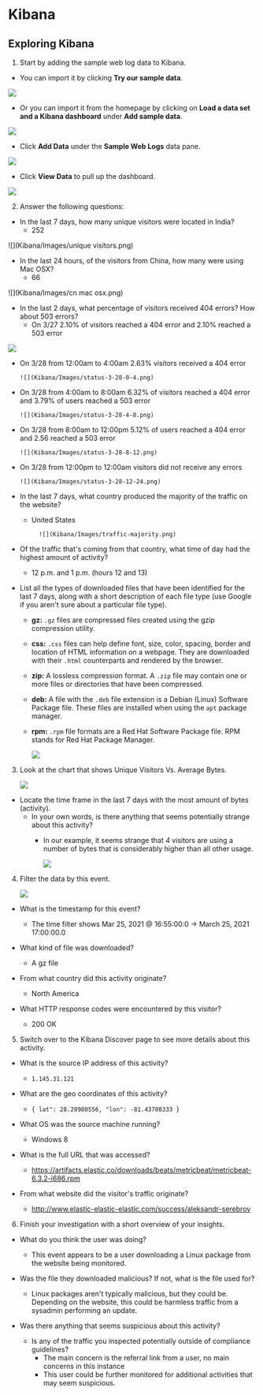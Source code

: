 # Kibana

## Exploring Kibana

1. Start by adding the sample web log data to Kibana.

- You can import it by clicking **Try our sample data**.

![](Images/Welcome.png)

- Or you can import it from the homepage by clicking on **Load a data set and a Kibana dashboard** under **Add sample data**.

![](Images/add-data.png)

- Click **Add Data** under the **Sample Web Logs** data pane.

![](Images/sampledata.png)

- Click **View Data** to pull up the dashboard.

![](Images/view-data.png)

2. Answer the following questions:

- In the last 7 days, how many unique visitors were located in India?
  - 252

![](Kibana/Images/unique visitors.png)


- In the last 24 hours, of the visitors from China, how many were using Mac OSX?
  - 66

![](Kibana/Images/cn mac osx.png)

- In the last 2 days, what percentage of visitors received 404 errors? How about 503 errors?
  - On 3/27 2.10% of visitors reached a 404 error and 2.10% reached a 503 error  

![](Kibana/Images/status-3-27.png)

  - On 3/28 from 12:00am to 4:00am 2.63% visitors received a 404 error

        ![](Kibana/Images/status-3-28-0-4.png)

  - On 3/28 from 4:00am to 8:00am 6.32% of visitors reached a 404 error and 3.79% of users reached a 503 error

        ![](Kibana/Images/status-3-28-4-8.png)

  - On 3/28 from 8:00am to 12:00pm 5.12% of users reached a 404 error and 2.56 reached a 503 error

        ![](Kibana/Images/status-3-28-8-12.png)

  - On 3/28 from 12:00pm to 12:00am visitors did not receive any errors

        ![](Kibana/Images/status-3-28-12-24.png)

- In the last 7 days, what country produced the majority of the traffic on the website?
  - United States

          ![](Kibana/Images/traffic-majority.png)

- Of the traffic that's coming from that country, what time of day had the highest amount of activity?
  - 12 p.m. and 1 p.m. (hours 12 and 13)

- List all the types of downloaded files that have been identified for the last 7 days, along with a short description of each file type (use Google if you aren't sure about a particular file type).

  - **gz:** `.gz` files are compressed files created using the gzip compression utility.

  - **css:** `.css` files can help define font, size, color, spacing, border and location of HTML information on a webpage. They are downloaded with their `.html` counterparts and rendered by the browser.

  - **zip:** A lossless compression format. A `.zip` file may contain one or more files or directories that have been compressed.

  - **deb:** A file with the `.deb` file extension is a Debian (Linux) Software Package file. These files are installed when using the `apt` package manager.

  - **rpm:** `.rpm` file formats are a Red Hat Software Package file. RPM stands for Red Hat Package Manager.

       ![](Kibana/Images/downloaded-files.png)

3. Look at the chart that shows Unique Visitors Vs. Average Bytes.

    ![](Kibana/Images/users-vs-bytes.png)

- Locate the time frame in the last 7 days with the most amount of bytes (activity).
  - In your own words, is there anything that seems potentially strange about this activity?
    - In our example, it seems strange that _4_ visitors are using a number of bytes that is considerably higher than all other usage.

         ![](Kibana/Images/usage.png)

4. Filter the data by this event.

     ![](Kibana/Images/event-details.png)

- What is the timestamp for this event?
  - The time filter shows Mar 25, 2021 @ 16:55:00:0 -> March 25, 2021 17:00:00.0

- What kind of file was downloaded?
  - A gz file

- From what country did this activity originate?
  - North America

- What HTTP response codes were encountered by this visitor?
  - 200 OK


5. Switch over to the Kibana Discover page to see more details about this activity.
- What is the source IP address of this activity?
  - `1.145.31.121`

- What are the geo coordinates of this activity?
  - `{ lat": 28.28980556, "lon": -81.43708333 }`

- What OS was the source machine running?
  - Windows 8

- What is the full URL that was accessed?
  - https://artifacts.elastic.co/downloads/beats/metricbeat/metricbeat-6.3.2-i686.rpm

- From what website did the visitor's traffic originate?
  - http://www.elastic-elastic-elastic.com/success/aleksandr-serebrov


6. Finish your investigation with a short overview of your insights.
- What do you think the user was doing?
  - This event appears to be a user downloading a Linux package from the website being monitored.

- Was the file they downloaded malicious? If not, what is the file used for?
  - Linux packages aren't typically malicious, but they could be. Depending on the website, this could be harmless traffic from a sysadmin performing an update.

- Was there anything that seems suspicious about this activity?
  - Is any of the traffic you inspected potentially outside of compliance guidelines?
    - The main concern is the referral link from a user, no main concerns in this instance
    -  This user could be further monitored for additional activities that may seem suspicious.
